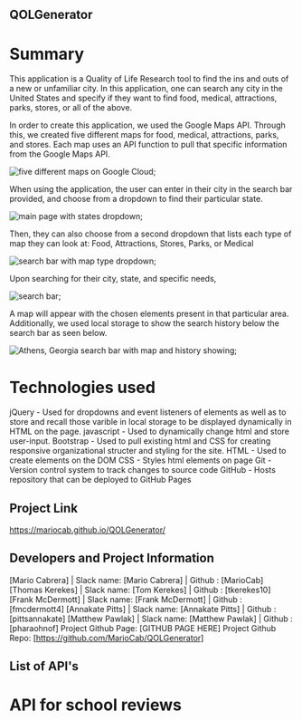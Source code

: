 ## QOLGenerator

# Summary
This application is a Quality of Life Research tool to find the ins and outs of a new or unfamiliar city. In this application, one can search any city in the United States and specify if they want to find food, medical, attractions, parks, stores, or all of the above. 

In order to create this application, we used the Google Maps API. Through this, we created five different maps for food, medical, attractions, parks, and stores. Each map uses an API function to pull that specific information from the Google Maps API. 

![five different maps on Google Cloud](fivemaps.png);

When using the application, the user can enter in their city in the search bar provided, and choose from a dropdown to find their particular state. 

![main page with states dropdown](firstdropdown.png);

Then, they can also choose from a second dropdown that lists each type of map they can look at: Food, Attractions, Stores, Parks, or Medical

![search bar with map type dropdown](seconddropdown.png);

Upon searching for their city, state, and specific needs,

![search bar](search.png);

A map will appear with the chosen elements present in that particular area. Additionally, we used local storage to show the search history below the search bar as seen below.

![Athens, Georgia search bar with map and history showing](searchwithmap.png);

# Technologies used 

jQuery - Used for dropdowns and event listeners of elements as well as to store and recall those varible in local storage to be displayed dynamically in HTML on the page. 
javascript - Used to dynamically change html and store user-input.
Bootstrap - Used to pull existing html and CSS for creating responsive organizational structer and styling for the site.
HTML - Used to create elements on the DOM
CSS - Styles html elements on page
Git - Version control system to track changes to source code
GitHub - Hosts repository that can be deployed to GitHub Pages

## Project Link

https://mariocab.github.io/QOLGenerator/

## Developers and Project Information

[Mario Cabrera] | Slack name: [Mario Cabrera] | Github : [MarioCab]
[Thomas Kerekes] | Slack name: [Tom Kerekes] | Github : [tkerekes10]
[Frank McDermott] | Slack name: [Frank McDermott] | Github : [fmcdermott4]
[Annakate Pitts] | Slack name: [Annakate Pitts] | Github : [pittsannakate]
[Matthew Pawlak] | Slack name: [Matthew Pawlak] | Github : [pharaohnof]
Project Github Page: [GITHUB PAGE HERE]
Project Github Repo: [https://github.com/MarioCab/QOLGenerator]

## List of API's

# API for school reviews


